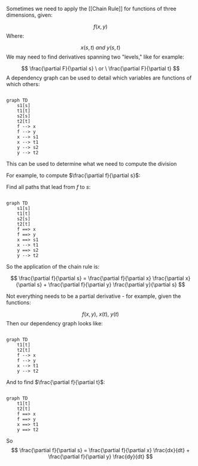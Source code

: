 Sometimes we need to apply the [[Chain Rule]] for functions of three dimensions, given:

$$f(x, y)$$
Where:

$$x(s, t) \ and \ y(s, t)$$
We may need to find derivatives spanning two "levels," like for example:

$$
\frac{\partial F}{\partial s} \ or \ 
\frac{\partial F}{\partial t}
$$
A dependency graph can be used to detail which variables are functions of which others:

```mermaid

graph TD
	s1[s]
	t1[t]
	s2[s]
	t2[t]
	f --> x
	f --> y
	x --> s1
	x --> t1
	y --> s2
	y --> t2
```

This can be used to determine what we need to compute the division

For example, to compute $\frac{\partial f}{\partial s}$:

Find all paths that lead from $f$ to $s$:

```mermaid

graph TD
	s1[s]
	t1[t]
	s2[s]
	t2[t]
	f ==> x
	f ==> y
	x ==> s1
	x --> t1
	y ==> s2
	y --> t2
```

So the application of the chain rule is:

$$
\frac{\partial f}{\partial s} = 
\frac{\partial f}{\partial x} 
\frac{\partial x}{\partial s} 
+
\frac{\partial f}{\partial y} 
\frac{\partial y}{\partial s} 
$$

Not everything needs to be a partial derivative - for example, given the functions:

$$
f(x, y), \ x(t), \  y(t)
$$
Then our dependency graph looks like:

```mermaid

graph TD
	t1[t]
	t2[t]
	f --> x
	f --> y
	x --> t1
	y --> t2
```

And to find $\frac{\partial f}{\partial t}$:
```mermaid

graph TD
	t1[t]
	t2[t]
	f ==> x
	f ==> y
	x ==> t1
	y ==> t2
```
So
$$
\frac{\partial f}{\partial s} = 
\frac{\partial f}{\partial x} 
\frac{dx}{dt} 
+
\frac{\partial f}{\partial y} 
\frac{dy}{dt} 
$$

